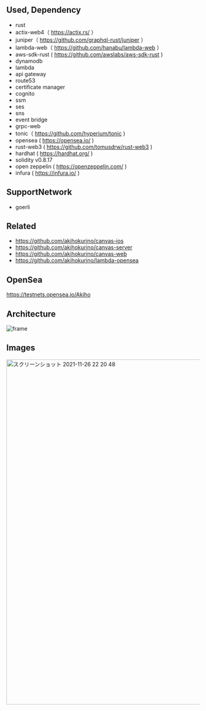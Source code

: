 ## Used, Dependency

- rust
- actix-web4（ https://actix.rs/ ）
- juniper（ https://github.com/graphql-rust/juniper ）
- lambda-web（ https://github.com/hanabu/lambda-web ）
- aws-sdk-rust ( https://github.com/awslabs/aws-sdk-rust )
- dynamodb
- lambda
- api gateway
- route53
- certificate manager
- cognito
- ssm
- ses
- sns
- event bridge
- grpc-web
- tonic（ https://github.com/hyperium/tonic )
- opensea ( https://opensea.io/ )
- rust-web3 ( https://github.com/tomusdrw/rust-web3 )
- hardhat ( https://hardhat.org/ )
- solidity v0.8.17
- open zeppelin ( https://openzeppelin.com/ )
- infura ( https://infura.io/ )

## SupportNetwork

- goerli

## Related

- https://github.com/akihokurino/canvas-ios
- https://github.com/akihokurino/canvas-server
- https://github.com/akihokurino/canvas-web
- https://github.com/akihokurino/lambda-opensea

## OpenSea

https://testnets.opensea.io/Akiho

## Architecture

![frame](https://user-images.githubusercontent.com/2268288/167259508-e5007300-8d7b-40b5-9e63-eea3b913af4c.png)

## Images

<img width="900" alt="スクリーンショット 2021-11-26 22 20 48" src="https://user-images.githubusercontent.com/2268288/143587631-75daf147-1169-40ea-a26b-ed930dd5456b.png">
